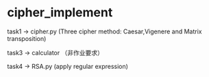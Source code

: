 # cipher_implement

task1 -> cipher.py (Three cipher method: Caesar,Vigenere and Matrix transposition)

task3 -> calculator （非作业要求）

task4 -> RSA.py (apply regular expression)
